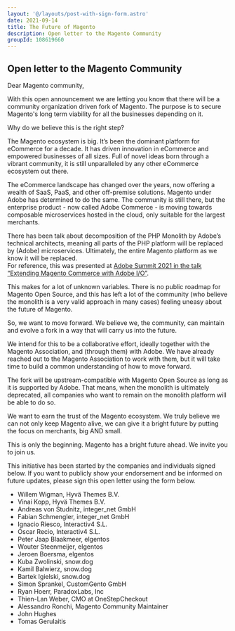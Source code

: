```yaml
---
layout: '@/layouts/post-with-sign-form.astro'
date: 2021-09-14
title: The Future of Magento
description: Open letter to the Magento Community
groupId: 108619660
---
```

## Open letter to the Magento Community

Dear Magento community,

With this open announcement we are letting you know that there will be a community organization driven fork of Magento. The purpose is to secure Magento's long term viability for all the businesses depending on it.

Why do we believe this is the right step?

The Magento ecosystem is big. It’s been the dominant platform for eCommerce for a decade. It has driven innovation in eCommerce and empowered businesses of all sizes. Full of novel ideas born through a vibrant community, it is still unparalleled by any other eCommerce ecosystem out there.

The eCommerce landscape has changed over the years, now offering a wealth of SaaS, PaaS, and other off-premise solutions. Magento under Adobe has determined to do the same. The community is still there, but the enterprise product - now called Adobe Commerce - is moving towards composable microservices hosted in the cloud, only suitable for the largest merchants.

There has been talk about decomposition of the PHP Monolith by Adobe’s technical architects, meaning all parts of the PHP platform will be replaced by (Adobe) microservices. Ultimately, the entire Magento platform as we know it will be replaced.  
For reference, this was presented at [Adobe Summit 2021 in the talk “Extending Magento Commerce with Adobe I/O”](https://business.adobe.com/summit/2021/sessions/extending-magento-commerce-with-adobe-io-s604.html).

This makes for a lot of unknown variables. There is no public roadmap for Magento Open Source, and this has left a lot of the community (who believe the monolith is a very valid approach in many cases) feeling uneasy about the future of Magento.

So, we want to move forward. We believe we, the community, can maintain and evolve a fork in a way that will carry us into the future.

We intend for this to be a collaborative effort, ideally together with the Magento Association, and (through them) with Adobe. We have already reached out to the Magento Association to work with them, but it will take time to build a common understanding of how to move forward.

The fork will be upstream-compatible with Magento Open Source as long as it is supported by Adobe. That means, when the monolith is ultimately deprecated, all companies who want to remain on the monolith platform will be able to do so.

We want to earn the trust of the Magento ecosystem. We truly believe we can not only keep Magento alive, we can give it a bright future by putting the focus on merchants, big AND small.

This is only the beginning. Magento has a bright future ahead. We invite you to join us.


This initiative has been started by the companies and individuals signed below. If you want to publicly show your endorsement and be informed on future updates, please sign this open letter using the form below.



 *  Willem Wigman,  Hyvä Themes B.V.
 *  Vinai Kopp,  Hyvä Themes B.V.
 * Andreas von Studnitz,  integer_net GmbH
 * Fabian Schmengler,  integer_net GmbH
 * Ignacio Riesco,  Interactiv4 S.L.
 * Óscar Recio,  Interactiv4 S.L.
 * Peter Jaap Blaakmeer,  elgentos
 * Wouter Steenmeijer,  elgentos
 * Jeroen Boersma,  elgentos
 * Kuba Zwolinski,  snow.dog
 * Kamil Balwierz,  snow.dog
 * Bartek Igielski,  snow.dog
 * Simon Sprankel,  CustomGento GmbH
 * Ryan Hoerr,  ParadoxLabs, Inc
 * Thien-Lan Weber, CMO at OneStepCheckout
 * Alessandro Ronchi,  Magento Community Maintainer
 * John Hughes
 * Tomas Gerulaitis
